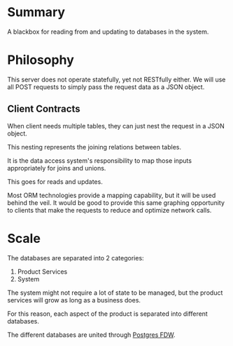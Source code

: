# Summary

A blackbox for reading from and updating to databases in the system.

# Philosophy
This server does not operate statefully, yet not RESTfully either.
We will use all POST requests to simply pass the request data as a JSON object.

## Client Contracts
When client needs multiple tables, they can just nest the request in a JSON object.

This nesting represents the joining relations between tables.

It is the data access system's responsibility to map those inputs appropriately for joins and unions.

This goes for reads and updates.

Most ORM technologies provide a mapping capability, but it will be used behind the veil. It would be good to provide this same graphing opportunity to clients that make the requests to reduce and optimize network calls.

# Scale
The databases are separated into 2 categories:
1. Product Services
2. System

The system might not require a lot of state to be managed, but the product services will grow as long as a business does.

For this reason, each aspect of the product is separated into different databases.

The different databases are united through [Postgres FDW](http://www.postgresql.org/docs/current/interactive/postgres-fdw.html).

